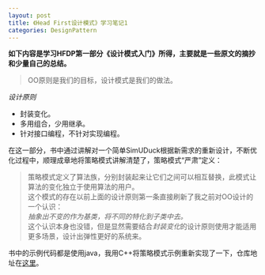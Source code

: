 ```yaml
---
layout: post
title: 《Head First设计模式》学习笔记1
categories: DesignPattern
---
```


**如下内容是学习HFDP第一部分《设计模式入门》所得，主要就是一些原文的摘抄和少量自己的总结。**  
  
>OO原则是我们的目标，设计模式是我们的做法。
    
*设计原则*
* 封装变化。
* 多用组合，少用继承。
* 针对接口编程，不针对实现编程。
  
在这一部分，书中通过讲解对一个简单SimUDuck根据新需求的重新设计，不断优化过程中，顺理成章地将策略模式讲解清楚了，策略模式“严肃”定义：  
>策略模式定义了算法族，分别封装起来让它们之间可以相互替换，此模式让算法的变化独立于使用算法的用户。  
这个模式的存在以前上面的设计原则第一条直接刷新了我之前对OO设计的一个认识：  
*抽象出不变的作为基类，将不同的特化到子类中去。*  
这个认识本身也没错，但是显然需要结合*封装变化*的设计原则使用才能适用更多场景，设计出弹性更好的系统来。  
  
书中的示例代码都是使用java，我用C++将策略模式示例重新实现了一下，仓库地址在[这里](https://github.com/mzlogin/DesignPatternDemos)。
